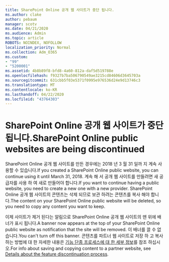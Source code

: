 ```yaml
---
title: SharePoint Online 공개 웹 사이트가 중단 됩니다.
ms.author: clake
author: pebaum
manager: scotv
ms.date: 04/21/2020
ms.audience: Admin
ms.topic: article
ROBOTS: NOINDEX, NOFOLLOW
localization_priority: Normal
ms.collection: Adm_O365
ms.custom:
- "99"
- "5200001"
ms.assetid: 4b8b89f8-bfd8-4a60-812a-daf5d519788e
ms.openlocfilehash: f9327b7ba506790549ae3215cd84606d3645703a
ms.sourcegitcommit: 631cbb5f03e5371f0995e976536d24e9d13746c3
ms.translationtype: MT
ms.contentlocale: ko-KR
ms.lasthandoff: 04/22/2020
ms.locfileid: "43764303"
---
```

# <a name="sharepoint-online-public-websites-are-being-discontinued"></a><span data-ttu-id="bd9d8-102">SharePoint Online 공개 웹 사이트가 중단 됩니다.</span><span class="sxs-lookup"><span data-stu-id="bd9d8-102">SharePoint Online public websites are being discontinued</span></span>

<span data-ttu-id="bd9d8-103">SharePoint Online 공개 웹 사이트를 만든 경우에는 2018 년 3 월 31 일까 지 계속 사용할 수 있습니다.</span><span class="sxs-lookup"><span data-stu-id="bd9d8-103">If you created a SharePoint Online public website, you can continue using it until March 31, 2018.</span></span> <span data-ttu-id="bd9d8-104">계속 해 서 공개 웹 사이트를 만들려면 새 공급자를 사용 하 여 새로 만들어야 합니다.</span><span class="sxs-lookup"><span data-stu-id="bd9d8-104">If you want to continue having a public website, you need to create a new one with a new provider.</span></span> <span data-ttu-id="bd9d8-105">SharePoint Online 공개 웹 사이트의 콘텐츠는 삭제 되므로 보관 하려는 콘텐츠를 복사 해야 합니다.</span><span class="sxs-lookup"><span data-stu-id="bd9d8-105">The content on your SharePoint Online public website will be deleted, so you need to copy any content you want to keep.</span></span>
  
<span data-ttu-id="bd9d8-106">이제 사이트가 제거 된다는 알림으로 SharePoint Online 공개 웹 사이트의 맨 위에 배너가 표시 됩니다.</span><span class="sxs-lookup"><span data-stu-id="bd9d8-106">A banner now appears at the top of your SharePoint Online public website as notification that the site will be removed.</span></span> <span data-ttu-id="bd9d8-107">이 배너를 끌 수 없습니다.</span><span class="sxs-lookup"><span data-stu-id="bd9d8-107">You can't turn off this banner.</span></span> <span data-ttu-id="bd9d8-108">콘텐츠를 파트너 웹 사이트로 저장 하 고 복사 하는 방법에 대 한 자세한 내용은 [기능 단종 프로세스에 대 한 세부 정보](https://go.microsoft.com/fwlink/?linkid=866980)를 참조 하십시오.</span><span class="sxs-lookup"><span data-stu-id="bd9d8-108">For info about saving and copying content to a partner website, see [Details about the feature discontinuation process](https://go.microsoft.com/fwlink/?linkid=866980).</span></span>
  